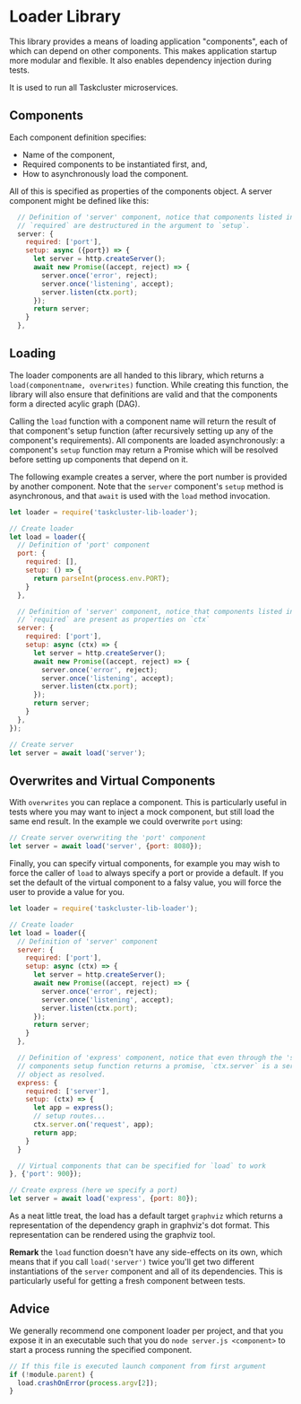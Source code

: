 # Loader Library

This library provides a means of loading application "components", each of
which can depend on other components.  This makes application startup more
modular and flexible.  It also enables dependency injection during tests.

It is used to run all Taskcluster microservices.

## Components

Each component definition specifies:

  * Name of the component,
  * Required components to be instantiated first, and,
  * How to asynchronously load the component.

All of this is specified as properties of the components object.  A server
component might be defined like this:

```js
  // Definition of 'server' component, notice that components listed in
  // `required` are destructured in the argument to `setup`.
  server: {
    required: ['port'],
    setup: async ({port}) => {
      let server = http.createServer();
      await new Promise((accept, reject) => {
        server.once('error', reject);
        server.once('listening', accept);
        server.listen(ctx.port);
      });
      return server;
    }
  },
```

## Loading

The loader components are all handed to this library, which returns a
`load(componentname, overwrites)` function.  While creating this function, the
library will also ensure that definitions are valid and that the components
form a directed acylic graph (DAG).

Calling the `load` function with a component name will return the result of
that component's setup function (after recursively setting up any of the
component's requirements).   All components are loaded asynchronously: a
component's `setup` function may return a Promise which will be resolved before
setting up components that depend on it.

The following example creates a server, where the port number is provided by
another component.  Note that the `server` component's `setup` method is
asynchronous, and that `await` is used with the `load` method invocation.

```js
let loader = require('taskcluster-lib-loader');

// Create loader
let load = loader({
  // Definition of 'port' component
  port: {
    required: [],
    setup: () => {
      return parseInt(process.env.PORT);
    }
  },

  // Definition of 'server' component, notice that components listed in
  // `required` are present as properties on `ctx`
  server: {
    required: ['port'],
    setup: async (ctx) => {
      let server = http.createServer();
      await new Promise((accept, reject) => {
        server.once('error', reject);
        server.once('listening', accept);
        server.listen(ctx.port);
      });
      return server;
    }
  },
});

// Create server
let server = await load('server');
```

## Overwrites and Virtual Components

With `overwrites` you can replace a component.  This is particularly useful in
tests where you may want to inject a mock component, but still load the same
end result. In the example we could overwrite `port` using:

```js
// Create server overwriting the 'port' component
let server = await load('server', {port: 8080});
```

Finally, you can specify virtual components, for example you may wish to force
the caller of `load` to always specify a port or provide a default. If you
set the default of the virtual component to a falsy value, you will force
the user to provide a value for you.

```js
let loader = require('taskcluster-lib-loader');

// Create loader
let load = loader({
  // Definition of 'server' component
  server: {
    required: ['port'],
    setup: async (ctx) => {
      let server = http.createServer();
      await new Promise((accept, reject) => {
        server.once('error', reject);
        server.once('listening', accept);
        server.listen(ctx.port);
      });
      return server;
    }
  },

  // Definition of 'express' component, notice that even through the 'server'
  // components setup function returns a promise, `ctx.server` is a server
  // object as resolved.
  express: {
    required: ['server'],
    setup: (ctx) => {
      let app = express();
      // setup routes...
      ctx.server.on('request', app);
      return app;
    }
  }

  // Virtual components that can be specified for `load` to work
}, {'port': 900});

// Create express (here we specify a port)
let server = await load('express', {port: 80});
```

As a neat little treat, the load has a default target `graphviz` which returns
a representation of the dependency graph in graphviz's dot format. This
representation can be rendered using the graphviz tool.

**Remark** the `load` function doesn't have any side-effects on its own, which
means that if you call `load('server')` twice you'll get two different
instantiations of the `server` component and all of its dependencies. This is
particularly useful for getting a fresh component between tests.

## Advice

We generally recommend one component loader per project, and that you expose
it in an executable such that you do `node server.js <component>` to start a
process running the specified component.

```js
// If this file is executed launch component from first argument
if (!module.parent) {
  load.crashOnError(process.argv[2]);
}
```
